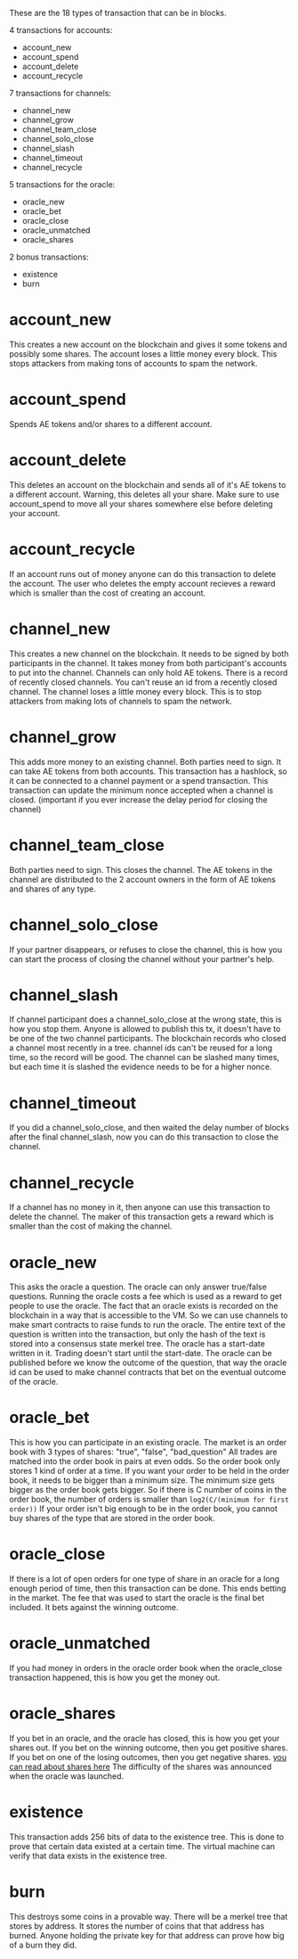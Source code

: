These are the 18 types of transaction that can be in blocks.

4 transactions for accounts:
* account_new
* account_spend
* account_delete
* account_recycle

7 transactions for channels:
* channel_new
* channel_grow
* channel_team_close
* channel_solo_close
* channel_slash
* channel_timeout
* channel_recycle

5 transactions for the oracle:
* oracle_new
* oracle_bet
* oracle_close
* oracle_unmatched
* oracle_shares

2 bonus transactions:
* existence
* burn

# account_new

This creates a new account on the blockchain and gives it some tokens and possibly some shares.
The account loses a little money every block. This stops attackers from making tons of accounts to spam the network.

# account_spend

Spends AE tokens and/or shares to a different account.

# account_delete

This deletes an account on the blockchain and sends all of it's AE tokens to a different account.
Warning, this deletes all your share. Make sure to use account_spend to move all your shares somewhere else before deleting your account.

# account_recycle

If an account runs out of money anyone can do this transaction to delete the account. The user who deletes the empty account recieves a reward which is smaller than the cost of creating an account.

# channel_new

This creates a new channel on the blockchain.
It needs to be signed by both participants in the channel.
It takes money from both participant's accounts to put into the channel.
Channels can only hold AE tokens.
There is a record of recently closed channels. You can't reuse an id from a recently closed channel.
The channel loses a little money every block. This is to stop attackers from making lots of channels to spam the network.

# channel_grow

This adds more money to an existing channel.
Both parties need to sign.
It can take AE tokens from both accounts.
This transaction has a hashlock, so it can be connected to a channel payment or a spend transaction.
This transaction can update the minimum nonce accepted when a channel is closed. (important if you ever increase the delay period for closing the channel)

# channel_team_close

Both parties need to sign.
This closes the channel.
The AE tokens in the channel are distributed to the 2 account owners in the form of AE tokens and shares of any type.

# channel_solo_close

If your partner disappears, or refuses to close the channel, this is how you can start the process of closing the channel without your partner's help.

# channel_slash

If channel participant does a channel_solo_close at the wrong state, this is how you stop them.
Anyone is allowed to publish this tx, it doesn't have to be one of the two channel participants.
The blockchain records who closed a channel most recently in a tree.
channel ids can't be reused for a long time, so the record will be good.
The channel can be slashed many times, but each time it is slashed the evidence needs to be for a higher nonce.

# channel_timeout

If you did a channel_solo_close, and then waited the delay number of blocks after the final channel_slash, now you can do this transaction to close the channel.

# channel_recycle

If a channel has no money in it, then anyone can use this transaction to delete the channel.
The maker of this transaction gets a reward which is smaller than the cost of making the channel.

# oracle_new

This asks the oracle a question.
The oracle can only answer true/false questions.
Running the oracle costs a fee which is used as a reward to get people to use the oracle.
The fact that an oracle exists is recorded on the blockchain in a way that is accessible to the VM. So we can use channels to make smart contracts to raise funds to run the oracle.
The entire text of the question is written into the transaction, but only the hash of the text is stored into a consensus state merkel tree.
The oracle has a start-date written in it. Trading doesn't start until the start-date.
The oracle can be published before we know the outcome of the question, that way the oracle id can be used to make channel contracts that bet on the eventual outcome of the oracle.

# oracle_bet

This is how you can participate in an existing oracle.
The market is an order book with 3 types of shares: "true", "false", "bad_question"
All trades are matched into the order book in pairs at even odds.
So the order book only stores 1 kind of order at a time.
If you want your order to be held in the order book, it needs to be bigger than a minimum size.
The minimum size gets bigger as the order book gets bigger. So if there is C number of coins in the order book, the number of orders is smaller than `log2(C/(minimum for first order))`
If your order isn't big enough to be in the order book, you cannot buy shares of the type that are stored in the order book.

# oracle_close

If there is a lot of open orders for one type of share in an oracle for a long enough period of time, then this transaction can be done.
This ends betting in the market.
The fee that was used to start the oracle is the final bet included. It bets against the winning outcome.

# oracle_unmatched

If you had money in orders in the oracle order book when the oracle_close transaction happened, this is how you get the money out.

# oracle_shares

If you bet in an oracle, and the oracle has closed, this is how you get your shares out.
If you bet on the winning outcome, then you get positive shares. If you bet on one of the losing outcomes, then you get negative shares.
[you can read about shares here](docs/shares.md)
The difficulty of the shares was announced when the oracle was launched.

# existence

This transaction adds 256 bits of data to the existence tree. This is done to prove that certain data existed at a certain time.
The virtual machine can verify that data exists in the existence tree.

# burn

This destroys some coins in a provable way.
There will be a merkel tree that stores by address. It stores the number of coins that that address has burned.
Anyone holding the private key for that address can prove how big of a burn they did.
